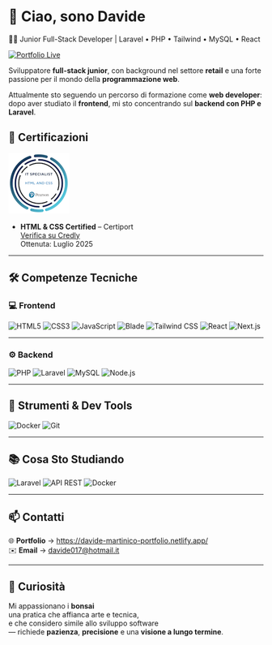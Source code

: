 
# 👋 Ciao, sono Davide
👨‍💻 Junior Full-Stack Developer | Laravel • PHP • Tailwind • MySQL • React  

[![Portfolio Live](https://img.shields.io/badge/Portfolio-Live%20site-2ecc71?style=for-the-badge&logo=netlify&logoColor=white)](https://davide-martinico-portfolio.netlify.app/)

Sviluppatore **full-stack junior**, con background nel settore **retail** e una forte passione per il mondo della **programmazione web**.

Attualmente sto seguendo un percorso di formazione come **web developer**:    
dopo aver studiato il **frontend**, mi sto concentrando sul **backend con PHP e Laravel**.  



## 🏅 Certificazioni

[![HTML & CSS Certified](./assets/it-specialist-html-and-css.png)](https://www.credly.com/badges/4c527832-86a7-4af1-b7e7-39d231effd3e/public_url "Verifica certificato su Credly")

- **HTML & CSS Certified** – Certiport  
  [Verifica su Credly](https://www.credly.com/badges/4c527832-86a7-4af1-b7e7-39d231effd3e)  
  Ottenuta: Luglio 2025
  
---

## 🛠️ Competenze Tecniche

### 💻 Frontend

![HTML5](https://img.shields.io/badge/HTML5-E34F26?style=for-the-badge&logo=html5&logoColor=white)
![CSS3](https://img.shields.io/badge/CSS3-1572B6?style=for-the-badge&logo=css3&logoColor=white)
![JavaScript](https://img.shields.io/badge/JavaScript-F7DF1E?style=for-the-badge&logo=javascript&logoColor=black)
![Blade](https://img.shields.io/badge/Blade-CA4245?style=for-the-badge&logo=laravel&logoColor=white)
![Tailwind CSS](https://img.shields.io/badge/Tailwind_CSS-38B2AC?style=for-the-badge&logo=tailwind-css&logoColor=white)
![React](https://img.shields.io/badge/React-61DAFB?style=for-the-badge&logo=react&logoColor=black)
![Next.js](https://img.shields.io/badge/Next.js-000000?style=for-the-badge&logo=next.js&logoColor=white)

---

### ⚙️ Backend

![PHP](https://img.shields.io/badge/PHP-777BB4?style=for-the-badge&logo=php&logoColor=white)
![Laravel](https://img.shields.io/badge/Laravel-F55247?style=for-the-badge&logo=laravel&logoColor=white)
![MySQL](https://img.shields.io/badge/MySQL-00758F?style=for-the-badge&logo=mysql&logoColor=white)
![Node.js](https://img.shields.io/badge/Node.js-339933?style=for-the-badge&logo=node.js&logoColor=white)

---

## 🧰 Strumenti & Dev Tools

![Docker](https://img.shields.io/badge/Docker-2496ED?style=for-the-badge&logo=docker&logoColor=white)
![Git](https://img.shields.io/badge/Git-F05032?style=for-the-badge&logo=git&logoColor=white)

---

## 📚 Cosa Sto Studiando 
![Laravel](https://img.shields.io/badge/Laravel%20Avanzato-red?style=flat-square&logo=laravel&logoColor=white)
![API REST](https://img.shields.io/badge/API%20REST-007ACC?style=flat-square)
![Docker](https://img.shields.io/badge/Docker%20CI%2FCD-2496ED?style=flat-square&logo=docker&logoColor=white)

---

## 📫 Contatti

🌐 **Portfolio** → <https://davide-martinico-portfolio.netlify.app/>  
✉️ **Email** → [davide017@hotmail.it](mailto:davide017@hotmail.it)

---

## 🌱 Curiosità

Mi appassionano i **bonsai**  
  una pratica che affianca arte e tecnica,   
  e che considero simile allo sviluppo software   
  — richiede **pazienza**, **precisione** e una **visione a lungo termine**.
